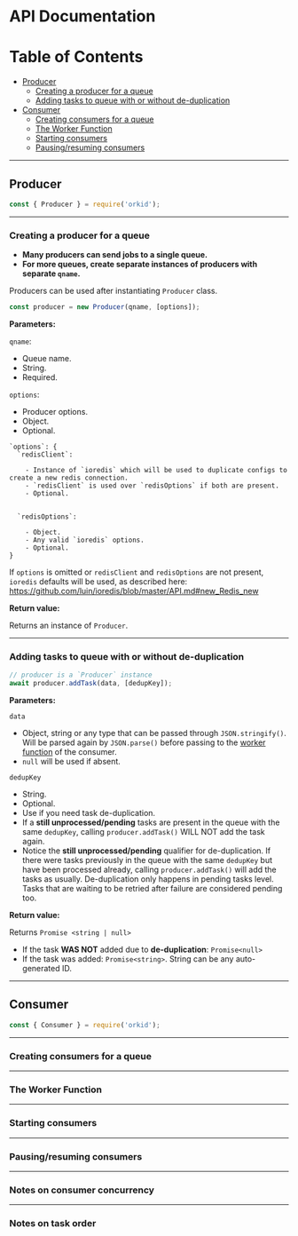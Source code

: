 # API Documentation

# Table of Contents

- [Producer](#producer)
  - [Creating a producer for a queue](#creating-a-producer-for-a-queue)
  - [Adding tasks to queue with or without de-duplication](#adding-tasks-to-queue-with-or-without-de-duplication)
- [Consumer](#consumer)
  - [Creating consumers for a queue](#creating-consumers-for-a-queue)
  - [The Worker Function](#the-worker-function)
  - [Starting consumers](#starting-consumers)
  - [Pausing/resuming consumers](##pausingresuming-consumers)

---

## Producer

```js
const { Producer } = require('orkid');
```

---

### Creating a producer for a queue

- **Many producers can send jobs to a single queue.**
- **For more queues, create separate instances of producers with separate `qname`.**

Producers can be used after instantiating `Producer` class.

```js
const producer = new Producer(qname, [options]);
```

**Parameters:**

`qname`:

- Queue name.
- String.
- Required.

`options`:

- Producer options.
- Object.
- Optional.

```
`options`: {
  `redisClient`:

    - Instance of `ioredis` which will be used to duplicate configs to create a new redis connection.
    - `redisClient` is used over `redisOptions` if both are present.
    - Optional.


  `redisOptions`:

    - Object.
    - Any valid `ioredis` options.
    - Optional.
}
```

If `options` is omitted or `redisClient` and `redisOptions` are not present, `ioredis` defaults will be used, as described here: https://github.com/luin/ioredis/blob/master/API.md#new_Redis_new

**Return value:**

Returns an instance of `Producer`.

---

### Adding tasks to queue with or without de-duplication

```js
// producer is a `Producer` instance
await producer.addTask(data, [dedupKey]);
```

**Parameters:**

`data`

- Object, string or any type that can be passed through `JSON.stringify()`. Will be parsed again by `JSON.parse()` before passing to the [worker function](#the-worker-function) of the consumer.
- `null` will be used if absent.

`dedupKey`

- String.
- Optional.
- Use if you need task de-duplication.
- If a **still unprocessed/pending** tasks are present in the queue with the same `dedupKey`, calling `producer.addTask()` WILL NOT add the task again.
- Notice the **still unprocessed/pending** qualifier for de-duplication. If there were tasks previously in the queue with the same `dedupKey` but have been processed already, calling `producer.addTask()` will add the tasks as usually. De-duplication only happens in pending tasks level. Tasks that are waiting to be retried after failure are considered pending too.

**Return value:**

Returns `Promise <string | null>`

- If the task **WAS NOT** added due to **de-duplication**: `Promise<null>`
- If the task was added: `Promise<string>`. String can be any auto-generated ID.

---

## Consumer

```js
const { Consumer } = require('orkid');
```

---

### Creating consumers for a queue

---

### The Worker Function

---

### Starting consumers

---

### Pausing/resuming consumers

---

### Notes on consumer concurrency

---

### Notes on task order
